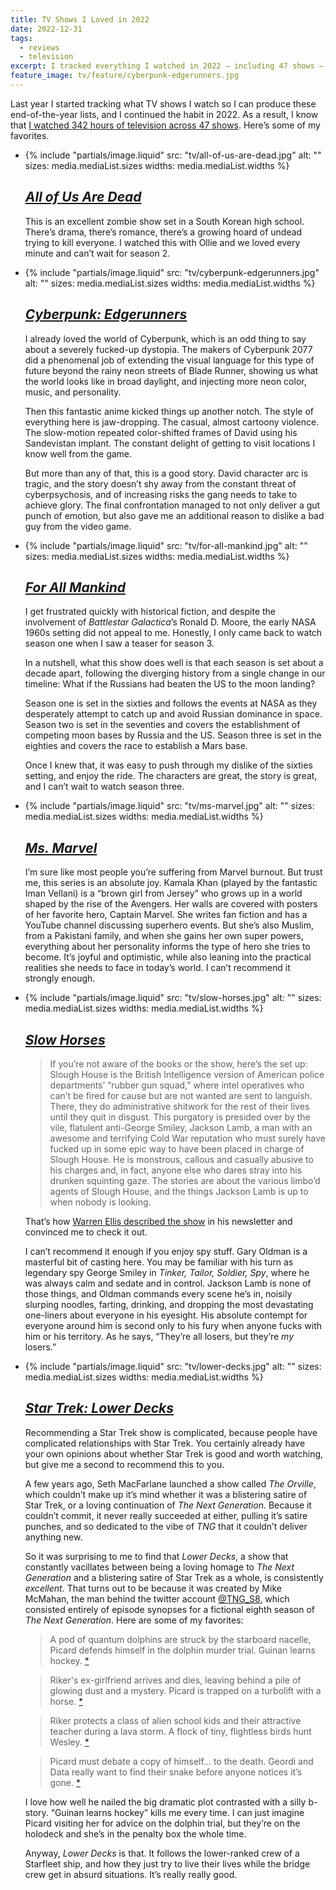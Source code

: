 ```yaml
---
title: TV Shows I Loved in 2022
date: 2022-12-31
tags:
  - reviews
  - television
excerpt: I tracked everything I watched in 2022 — including 47 shows — so I can bring you this list of recommendations!
feature_image: tv/feature/cyberpunk-edgerunners.jpg
---
```


Last year I started tracking what TV shows I watch so I can produce these end-of-the-year lists, and I continued the habit in 2022. As a result, I know that [I watched 342 hours of television across 47 shows](https://trakt.tv/users/spaceninja00/year/2022). Here’s some of my favorites.

<ul class="media-list">
<li class="media-list__item">
<div class="media-list__media">

{% include "partials/image.liquid"
  src: "tv/all-of-us-are-dead.jpg"
  alt: ""
  sizes: media.mediaList.sizes
  widths: media.mediaList.widths
%}

</div>
<div class="media-list__content">

## [_All of Us Are Dead_](https://www.imdb.com/title/tt14169960/)

This is an excellent zombie show set in a South Korean high school. There’s drama, there’s romance, there’s a growing hoard of undead trying to kill everyone. I watched this with Ollie and we loved every minute and can’t wait for season 2.

</div>
</li>
<li class="media-list__item">
<div class="media-list__media">

{% include "partials/image.liquid"
  src: "tv/cyberpunk-edgerunners.jpg"
  alt: ""
  sizes: media.mediaList.sizes
  widths: media.mediaList.widths
%}

</div>
<div class="media-list__content">

## [_Cyberpunk: Edgerunners_](https://www.imdb.com/title/tt12590266/)

I already loved the world of Cyberpunk, which is an odd thing to say about a severely fucked-up dystopia. The makers of Cyberpunk 2077 did a phenomenal job of extending the visual language for this type of future beyond the rainy neon streets of Blade Runner, showing us what the world looks like in broad daylight, and injecting more neon color, music, and personality.

Then this fantastic anime kicked things up another notch. The style of everything here is jaw-dropping. The casual, almost cartoony violence. The slow-motion repeated color-shifted frames of David using his Sandevistan implant. The constant delight of getting to visit locations I know well from the game.

But more than any of that, this is a good story. David character arc is tragic, and the story doesn’t shy away from the constant threat of cyberpsychosis, and of increasing risks the gang needs to take to achieve glory. The final confrontation managed to not only deliver a gut punch of emotion, but also gave me an additional reason to dislike a bad guy from the video game.

</div>
</li>
<li class="media-list__item">
<div class="media-list__media">

{% include "partials/image.liquid"
  src: "tv/for-all-mankind.jpg"
  alt: ""
  sizes: media.mediaList.sizes
  widths: media.mediaList.widths
%}

</div>
<div class="media-list__content">

## [_For All Mankind_](https://www.imdb.com/title/tt7772588/)

I get frustrated quickly with historical fiction, and despite the involvement of _Battlestar Galactica_’s Ronald D. Moore, the early NASA 1960s setting did not appeal to me. Honestly, I only came back to watch season one when I saw a teaser for season 3.

In a nutshell, what this show does well is that each season is set about a decade apart, following the diverging history from a single change in our timeline: What if the Russians had beaten the US to the moon landing?

Season one is set in the sixties and follows the events at NASA as they desperately attempt to catch up and avoid Russian dominance in space. Season two is set in the seventies and covers the establishment of competing moon bases by Russia and the US. Season three is set in the eighties and covers the race to establish a Mars base.

Once I knew that, it was easy to push through my dislike of the sixties setting, and enjoy the ride. The characters are great, the story is great, and I can’t wait to watch season three.

</div>
</li>
<li class="media-list__item">
<div class="media-list__media">

{% include "partials/image.liquid"
  src: "tv/ms-marvel.jpg"
  alt: ""
  sizes: media.mediaList.sizes
  widths: media.mediaList.widths
%}

</div>
<div class="media-list__content">

## [_Ms. Marvel_](https://www.imdb.com/title/tt10857164/)

I’m sure like most people you’re suffering from Marvel burnout. But trust me, this series is an absolute joy. Kamala Khan (played by the fantastic Iman Vellani) is a “brown girl from Jersey” who grows up in a world shaped by the rise of the Avengers. Her walls are covered with posters of her favorite hero, Captain Marvel. She writes fan fiction and has a YouTube channel discussing superhero events. But she’s also Muslim, from a Pakistani family, and when she gains her own super powers, everything about her personality informs the type of hero she tries to become. It’s joyful and optimistic, while also leaning into the practical realities she needs to face in today’s world. I can’t recommend it strongly enough.

</div>
</li>
<li class="media-list__item">
<div class="media-list__media">

{% include "partials/image.liquid"
  src: "tv/slow-horses.jpg"
  alt: ""
  sizes: media.mediaList.sizes
  widths: media.mediaList.widths
%}

</div>
<div class="media-list__content">

## [_Slow Horses_](https://www.imdb.com/title/tt5875444/)

> If you’re not aware of the books or the show, here’s the set up: Slough House is the British Intelligence version of American police departments’ “rubber gun squad,” where intel operatives who can’t be fired for cause but are not wanted are sent to languish. There, they do administrative shitwork for the rest of their lives until they quit in disgust. This purgatory is presided over by the vile, flatulent anti-George Smiley, Jackson Lamb, a man with an awesome and terrifying Cold War reputation who must surely have fucked up in some epic way to have been placed in charge of Slough House. He is monstrous, callous and casually abusive to his charges and, in fact, anyone else who dares stray into his drunken squinting gaze. The stories are about the various limbo’d agents of Slough House, and the things Jackson Lamb is up to when nobody is looking.

That’s how [Warren Ellis described the show](https://warrenellis.ltd/books/full-of-noisy-bastards-bad-actors-mick-herron/) in his newsletter and convinced me to check it out.

I can’t recommend it enough if you enjoy spy stuff. Gary Oldman is a masterful bit of casting here. You may be familiar with his turn as legendary spy George Smiley in _Tinker, Tailor, Soldier, Spy_, where he was always calm and sedate and in control. Jackson Lamb is none of those things, and Oldman commands every scene he’s in, noisily slurping noodles, farting, drinking, and dropping the most devastating one-liners about everyone in his eyesight. His absolute contempt for everyone around him is second only to his fury when anyone fucks with him or his territory. As he says, “They’re all losers, but they’re _my_ losers.”

</div>
</li>
<li class="media-list__item">
<div class="media-list__media">

{% include "partials/image.liquid"
  src: "tv/lower-decks.jpg"
  alt: ""
  sizes: media.mediaList.sizes
  widths: media.mediaList.widths
%}

</div>
<div class="media-list__content">

## [_Star Trek: Lower Decks_](https://www.imdb.com/title/tt9184820/)

Recommending a Star Trek show is complicated, because people have complicated relationships with Star Trek. You certainly already have your own opinions about whether Star Trek is good and worth watching, but give me a second to recommend this to you.

A few years ago, Seth MacFarlane launched a show called _The Orville_, which couldn’t make up it’s mind whether it was a blistering satire of Star Trek, or a loving continuation of _The Next Generation._ Because it couldn’t commit, it never really succeeded at either, pulling it’s satire punches, and so dedicated to the vibe of _TNG_ that it couldn’t deliver anything new.

So it was surprising to me to find that _Lower Decks_, a show that constantly vacillates between being a loving homage to _The Next Generation_ and a blistering satire of Star Trek as a whole, is consistently _excellent._ That turns out to be because it was created by Mike McMahan, the man behind the twitter account [@TNG_S8](https://twitter.com/TNG_S8), which consisted entirely of episode synopses for a fictional eighth season of _The Next Generation_. Here are some of my favorites:

> A pod of quantum dolphins are struck by the starboard nacelle, Picard defends himself in the dolphin murder trial. Guinan learns hockey. [\*](https://twitter.com/TNG_S8/status/129725214975197185)

> Riker's ex-girlfriend arrives and dies, leaving behind a pile of glowing dust and a mystery. Picard is trapped on a turbolift with a horse. [\*](https://twitter.com/TNG_S8/status/131031473372401664)

> Riker protects a class of alien school kids and their attractive teacher during a lava storm. A flock of tiny, flightless birds hunt Wesley. [\*](https://twitter.com/TNG_S8/status/264437485227094016)

> Picard must debate a copy of himself… to the death. Geordi and Data really want to find their snake before anyone notices it’s gone. [\*](https://twitter.com/TNG_S8/status/309811863418449920)

I love how well he nailed the big dramatic plot contrasted with a silly b-story. “Guinan learns hockey” kills me every time. I can just imagine Picard visiting her for advice on the dolphin trial, but they’re on the holodeck and she’s in the penalty box the whole time.

Anyway, _Lower Decks_ is that. It follows the lower-ranked crew of a Starfleet ship, and how they just try to live their lives while the bridge crew get in absurd situations. It’s really really good.

</div>
</li>
</ul>
